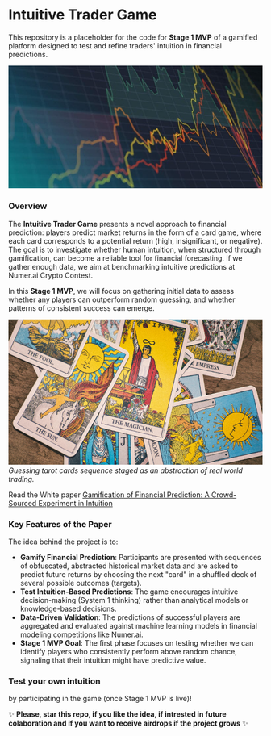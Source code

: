 # Intuitive Trader Game

This repository is a placeholder for the code for **Stage 1 MVP** of a gamified platform designed to test and refine traders' intuition in financial predictions.

![Trader](./assets/trader.png)

### Overview

The **Intuitive Trader Game** presents a novel approach to financial prediction: players predict market returns in the form of a card game, where each card corresponds to a potential return (high, insignificant, or negative). The goal is to investigate whether human intuition, when structured through gamification, can become a reliable tool for financial forecasting. If we gather enough data, we aim at benchmarking intuitive predictions at Numer.ai Crypto Contest.

In this **Stage 1 MVP**, we will focus on gathering initial data to assess whether any players can outperform random guessing, and whether patterns of consistent success can emerge.

![Tarot Card Game](./assets/tarot.png)
*Guessing tarot cards sequence staged as an abstraction of real world trading.*

Read the White paper [Gamification of Financial Prediction: A Crowd-Sourced Experiment in Intuition](https://www.academia.edu/127714744/Gamification_of_Financial_Prediction_A_Crowd_Sourced_Experiment_in_Intuition)

### Key Features of the Paper

The idea behind the project is to:
- **Gamify Financial Prediction**: Participants are presented with sequences of obfuscated, abstracted historical market data and are asked to predict future returns by choosing the next "card" in a shuffled deck of several possible outcomes (targets).
- **Test Intuition-Based Predictions**: The game encourages intuitive decision-making (System 1 thinking) rather than analytical models or knowledge-based decisions.
- **Data-Driven Validation**: The predictions of successful players are aggregated and evaluated against machine learning models in financial modeling competitions like Numer.ai.
- **Stage 1 MVP Goal**: The first phase focuses on testing whether we can identify players who consistently perform above random chance, signaling that their intuition might have predictive value.

### **Test your own intuition**  
by participating in the game (once Stage 1 MVP is live)!

✨ **Please, star this repo, if you like the idea, if intrested in future colaboration and if you want to receive airdrops if the project grows** ✨

